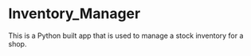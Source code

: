 # Inventory_Manager
This is a Python built app that is used to manage a stock inventory for a shop.

